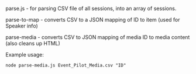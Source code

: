 parse.js - for parsing CSV file of all sessions, into an array of sessions.

parse-to-map - converts CSV to a JSON mapping of ID to item (used for Speaker info)

parse-media - converts CSV to JSON mapping of media ID to media content (also cleans up HTML)

Example usage:

    node parse-media.js Event_Pilot_Media.csv "ID"
    